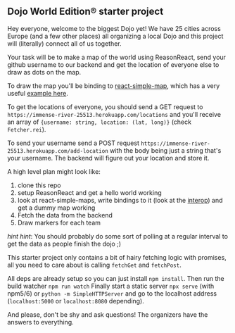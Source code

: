 Dojo World Edition® starter project
---

Hey everyone, welcome to the biggest Dojo yet! We have 25 cities across Europe (and a few other places) all organizing a local Dojo and this project will (literally) connect all of us together.

Your task will be to make a map of the world using ReasonReact, send your github username to our backend and get the location of everyone else to draw as dots on the map.

To draw the map you'll be binding to [react-simple-map](https://github.com/zcreativelabs/react-simple-maps), which has a very useful [example here](https://github.com/zcreativelabs/react-simple-maps/blob/master/examples/basic-map/pages/index.js).

To get the locations of everyone, you should send a GET request to `https://immense-river-25513.herokuapp.com/locations` and you'll receive an array of `{username: string, location: (lat, long)}` (check `Fetcher.rei`).

To send your username send a POST request `https://immense-river-25513.herokuapp.com/add-location` with the body being just a string that's your username. The backend will figure out your location and store it.

A high level plan might look like:
1) clone this repo
2) setup ReasonReact and get a hello world working
3) look at react-simple-maps, write bindings to it (look at the [interop](https://reasonml.github.io/reason-react/docs/en/interop.html)) and get a dummy map working
4) Fetch the data from the backend
5) Draw markers for each team

*hint hint*: You should probably do some sort of polling at a regular interval to get the data as people finish the dojo ;)

This starter project only contains a bit of hairy fetching logic with promises, all you need to care about is calling `fetchGet` and `fetchPost`.

All deps are already setup so you can just install `npm install`.
Then run the build watcher `npm run watch`
Finally start a static server `npx serve` (with npm5/6) or `python -m SimpleHTTPServer` and go to the localhost address (`localhost:5000` or `localhost:8080` depending).

And please, don't be shy and ask questions! The organizers have the answers to everything.
